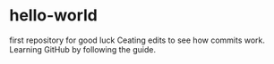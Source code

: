 # hello-world
first repository for good luck
Ceating edits to see how commits work.
Learning GitHub by following the guide.
